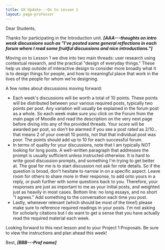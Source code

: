```yaml
---
title: UX Update---On to Lesson 1
layout: page-professor
---
```

Dear Students,

Thanks for participating in the Introduction unit. ***[AAA---thoughts on intro week discussions such as "I've posted some general reflections in each forum where I read some fruitful discussions and nice introductions."]***

Moving on to Lesson 1 we dive into two main threads: user research using contextual research, and the practical "design of everyday things." These help us step outside of interactive design to consider more broadly what it is to design things for people, and how to meaningful place that work in the lives of the people for whom we're designing.

A few notes about discussions moving forward:

* Each week's discussions will be worth a total of 10 points. These points will be distributed between your various required posts, typically two points per post. Any variation will usually be explained in the forum post as a whole. So each week make sure you click on the Forum from the main page of Moodle and read the description on the very next page before diving into any of the provided threads. Your score will be awarded per post, so don't be alarmed if you see a post rated as 2/10... that means 2 of your overall 10 points, not that that individual post was poor. The points should add up to 10 for each successful forum.
* In terms of quality for your discussions, note that I am typically NOT looking for long posts. A well-written paragraph that addresses the prompt is usually sufficient unless instructed otherwise. It is hard to write good discussion prompts, and something I'm trying to get better at. The goal for me is to start discussion not ask for rote details. So if the question is broad, don't hesitate to narrow in on a specific aspect. Leave room for others to share more in their response, to add onto yours in a reply, or push further with some questions back to you. Therefore, your responses are just as important to me as your initial posts, and weighted just as heavily in most cases. Bottom line: no long essays, and no short "I agrees." Add something to the conversation each time you post.
* Lastly, whenever relevant (which should be most of the time!) please make sure to reference required readings in your posts. I'm not asking for scholarly citations but I do want to get a sense that you have actually read the required material each week.

Looking forward to this next lesson and to your Project 1 Proposals. Be sure to view the instructions and plan ahead this week!

Best,
***[BBB---Prof name]***
